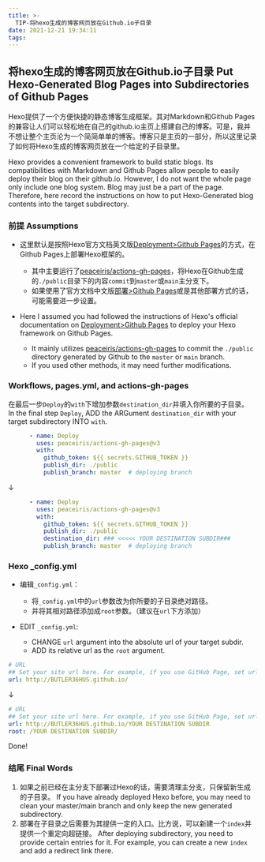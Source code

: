 ```yaml
---
title: >-
  TIP-将hexo生成的博客网页放在Github.io子目录
date: 2021-12-21 19:34:11
tags:
---
```


## 将hexo生成的博客网页放在Github.io子目录 Put Hexo-Generated Blog Pages into Subdirectories of Github Pages

Hexo提供了一个方便快捷的静态博客生成框架。其对Markdown和Github Pages的兼容让人们可以轻松地在自己的github.io主页上搭建自己的博客。可是，我并不想让整个主页沦为一个简简单单的博客。博客只是主页的一部分，所以这里记录了如何将Hexo生成的博客网页放在一个给定的子目录里。

Hexo provides a convenient framework to build static blogs. Its compatibilities with Markdown and Github Pages allow people to easily deploy their blog on their github.io. However, I do not want the whole page only include one blog system. Blog may just be a part of the page. Therefore, here record the instructions on how to put Hexo-Generated blog contents into the target subdirectory.

### 前提 Assumptions

- 这里默认是按照Hexo官方文档英文版[Deployment>Github Pages](https://hexo.io/docs/github-pages)的方式，在Github Pages上部署Hexo框架的。  
  - 其中主要运行了[peaceiris/actions-gh-pages](https://github.com/peaceiris/actions-gh-pages)，将Hexo在Github生成的`./public`目录下的内容`commit`到`master`或`main`主分支下。  
  - 如果使用了官方文档中文版[部署>Github Pages](https://hexo.io/zh-cn/docs/github-pages.html)或是其他部署方式的话，可能需要进一步设置。

- Here I assumed you had followed the instructions of Hexo's official documentation on [Deployment>Github Pages](https://hexo.io/docs/github-pages) to deploy your Hexo framework on Github Pages.
  - It mainly utilizes [peaceiris/actions-gh-pages](https://github.com/peaceiris/actions-gh-pages) to commit the `./public` directory generated by Github to the `master` or `main` branch.
  - If you used other methods, it may need further modifications.

### Workflows, pages.yml, and actions-gh-pages

在最后一步`Deploy`的`with`下增加参数`destination_dir`并填入你所要的子目录。  
In the final step `Deploy`, ADD the ARGument `destination_dir` with your target subdirectory INTO `with`.

```yml
      - name: Deploy
        uses: peaceiris/actions-gh-pages@v3
        with:
          github_token: ${{ secrets.GITHUB_TOKEN }}
          publish_dir: ./public
          publish_branch: master  # deploying branch
```

↓

```yml
      - name: Deploy
        uses: peaceiris/actions-gh-pages@v3
        with:
          github_token: ${{ secrets.GITHUB_TOKEN }}
          publish_dir: ./public
          destination_dir: ### <<<<< YOUR DESTINATION SUBDIR###
          publish_branch: master  # deploying branch
```

### Hexo _config.yml

- 编辑`_config.yml`：
  - 将`_config.yml`中的`url`参数改为你所要的子目录绝对路径。
  - 并将其相对路径添加成`root`参数。（建议在`url`下方添加）  

- EDIT `_config.yml`:
  - CHANGE `url` argument into the absolute url of your target subdir.
  - ADD its relative url as the `root` argument.

```yml
# URL
## Set your site url here. For example, if you use GitHub Page, set url as 'https://username.github.io/project'
url: http://BUTLER36HUS.github.io/
```

↓

```yml
# URL
## Set your site url here. For example, if you use GitHub Page, set url as 'https://username.github.io/project'
url: http://BUTLER36HUS.github.io/YOUR DESTINATION SUBDIR
root: /YOUR DESTINATION SUBDIR/
```

Done!

### 结尾 Final Words

1. 如果之前已经在主分支下部署过Hexo的话，需要清理主分支，只保留新生成的子目录。
If you have already deployed Hexo before, you may need to clean your master/main branch and only keep the new generated subdirectory.
2. 部署在子目录之后需要为其提供一定的入口。比方说，可以新建一个`index`并提供一个重定向超链接。 After deploying subdirectory, you need to provide certain entries for it. For example, you can create a new `index` and add a redirect link there.
